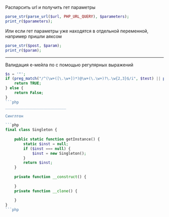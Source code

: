 Распарсить url и получить гет параметры
```php
parse_str(parse_url($url, PHP_URL_QUERY), $parameters);
print_r($parameters);
```
Или если гет параметры уже находятся в отдельной переменной, например пришли аяксом
```php
parse_str($post, $param);
print_r($param);
```
_____________________________


Валидация е-мейла по с помощью регулярных выражений
```php
$s = '"';
if (preg_match("/^(\w+([\.\w+])*)@\w+(\.\w+)?\.\w{2,3}$/i", $test) || preg_match("/^$s{1}.+$s{1}@\w+(\.\w+)?\.\w{2,3}$/i", $test)) {
    return TRUE;
} else {
    return False;
}
```php
___________________________

Синглтон

```php
final class Singleton {
   
    public static function getInstance() {
        static $inst = null;
        if ($inst === null) {
            $inst = new Singleton();
        }
        return $inst;
    }
    
    private function __construct() {
        
    }
    private function __clone() {
        
    }   
}
```php
